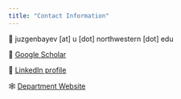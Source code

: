 ```yaml
---
title: "Contact Information"
---
```



📧 juzgenbayev [at] u [dot] northwestern [dot] edu

📝 [Google Scholar](https://scholar.google.com/citations?user=uxEUxOUAAAAJ&hl=en)

🔗 [LinkedIn profile](https://www.linkedin.com/in/alisherjuzgenbayev/)

🕸️ [Department Website](https://polisci.northwestern.edu/people/graduate-students/alisher-juzgenbayev.html)

